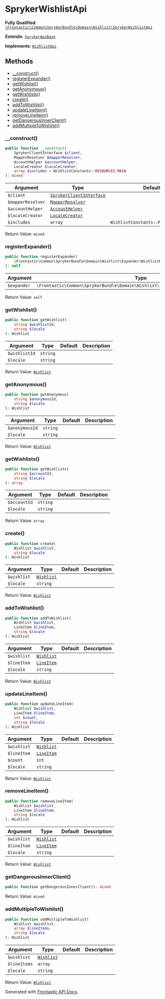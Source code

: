 #  SprykerWishlistApi

**Fully Qualified**: [`\Frontastic\Common\SprykerBundle\Domain\Wishlist\SprykerWishlistApi`](../../../../../src/php/SprykerBundle/Domain/Wishlist/SprykerWishlistApi.php)

**Extends**: [`SprykerApiBase`](../../BaseApi/SprykerApiBase.md)

**Implements**: [`WishlistApi`](../../../WishlistApiBundle/Domain/WishlistApi.md)

## Methods

* [__construct()](#__construct)
* [registerExpander()](#registerexpander)
* [getWishlist()](#getwishlist)
* [getAnonymous()](#getanonymous)
* [getWishlists()](#getwishlists)
* [create()](#create)
* [addToWishlist()](#addtowishlist)
* [updateLineItem()](#updatelineitem)
* [removeLineItem()](#removelineitem)
* [getDangerousInnerClient()](#getdangerousinnerclient)
* [addMultipleToWishlist()](#addmultipletowishlist)

### __construct()

```php
public function __construct(
    SprykerClientInterface $client,
    MapperResolver $mapperResolver,
    AccountHelper $accountHelper,
    LocaleCreator $localeCreator,
    array $includes = WishlistConstants::RESOURCES_MAIN
): mixed
```

Argument|Type|Default|Description
--------|----|-------|-----------
`$client`|[`SprykerClientInterface`](../SprykerClientInterface.md)||
`$mapperResolver`|[`MapperResolver`](../MapperResolver.md)||
`$accountHelper`|[`AccountHelper`](../Account/AccountHelper.md)||
`$localeCreator`|[`LocaleCreator`](../Locale/LocaleCreator.md)||
`$includes`|`array`|`WishlistConstants::RESOURCES_MAIN`|

Return Value: `mixed`

### registerExpander()

```php
public function registerExpander(
    \Frontastic\Common\SprykerBundle\Domain\Wishlist\Expander\WishlistExpanderInterface $expander
): self
```

Argument|Type|Default|Description
--------|----|-------|-----------
`$expander`|`\Frontastic\Common\SprykerBundle\Domain\Wishlist\Expander\WishlistExpanderInterface`||

Return Value: `self`

### getWishlist()

```php
public function getWishlist(
    string $wishlistId,
    string $locale
): Wishlist
```

Argument|Type|Default|Description
--------|----|-------|-----------
`$wishlistId`|`string`||
`$locale`|`string`||

Return Value: [`Wishlist`](../../../WishlistApiBundle/Domain/Wishlist.md)

### getAnonymous()

```php
public function getAnonymous(
    string $anonymousId,
    string $locale
): Wishlist
```

Argument|Type|Default|Description
--------|----|-------|-----------
`$anonymousId`|`string`||
`$locale`|`string`||

Return Value: [`Wishlist`](../../../WishlistApiBundle/Domain/Wishlist.md)

### getWishlists()

```php
public function getWishlists(
    string $accountId,
    string $locale
): array
```

Argument|Type|Default|Description
--------|----|-------|-----------
`$accountId`|`string`||
`$locale`|`string`||

Return Value: `array`

### create()

```php
public function create(
    Wishlist $wishlist,
    string $locale
): Wishlist
```

Argument|Type|Default|Description
--------|----|-------|-----------
`$wishlist`|[`Wishlist`](../../../WishlistApiBundle/Domain/Wishlist.md)||
`$locale`|`string`||

Return Value: [`Wishlist`](../../../WishlistApiBundle/Domain/Wishlist.md)

### addToWishlist()

```php
public function addToWishlist(
    Wishlist $wishlist,
    LineItem $lineItem,
    string $locale
): Wishlist
```

Argument|Type|Default|Description
--------|----|-------|-----------
`$wishlist`|[`Wishlist`](../../../WishlistApiBundle/Domain/Wishlist.md)||
`$lineItem`|[`LineItem`](../../../WishlistApiBundle/Domain/LineItem.md)||
`$locale`|`string`||

Return Value: [`Wishlist`](../../../WishlistApiBundle/Domain/Wishlist.md)

### updateLineItem()

```php
public function updateLineItem(
    Wishlist $wishlist,
    LineItem $lineItem,
    int $count,
    string $locale
): Wishlist
```

Argument|Type|Default|Description
--------|----|-------|-----------
`$wishlist`|[`Wishlist`](../../../WishlistApiBundle/Domain/Wishlist.md)||
`$lineItem`|[`LineItem`](../../../WishlistApiBundle/Domain/LineItem.md)||
`$count`|`int`||
`$locale`|`string`||

Return Value: [`Wishlist`](../../../WishlistApiBundle/Domain/Wishlist.md)

### removeLineItem()

```php
public function removeLineItem(
    Wishlist $wishlist,
    LineItem $lineItem,
    string $locale
): Wishlist
```

Argument|Type|Default|Description
--------|----|-------|-----------
`$wishlist`|[`Wishlist`](../../../WishlistApiBundle/Domain/Wishlist.md)||
`$lineItem`|[`LineItem`](../../../WishlistApiBundle/Domain/LineItem.md)||
`$locale`|`string`||

Return Value: [`Wishlist`](../../../WishlistApiBundle/Domain/Wishlist.md)

### getDangerousInnerClient()

```php
public function getDangerousInnerClient(): mixed
```

Return Value: `mixed`

### addMultipleToWishlist()

```php
public function addMultipleToWishlist(
    Wishlist $wishlist,
    array $lineItems,
    string $locale
): Wishlist
```

Argument|Type|Default|Description
--------|----|-------|-----------
`$wishlist`|[`Wishlist`](../../../WishlistApiBundle/Domain/Wishlist.md)||
`$lineItems`|`array`||
`$locale`|`string`||

Return Value: [`Wishlist`](../../../WishlistApiBundle/Domain/Wishlist.md)

Generated with [Frontastic API Docs](https://github.com/FrontasticGmbH/apidocs).

